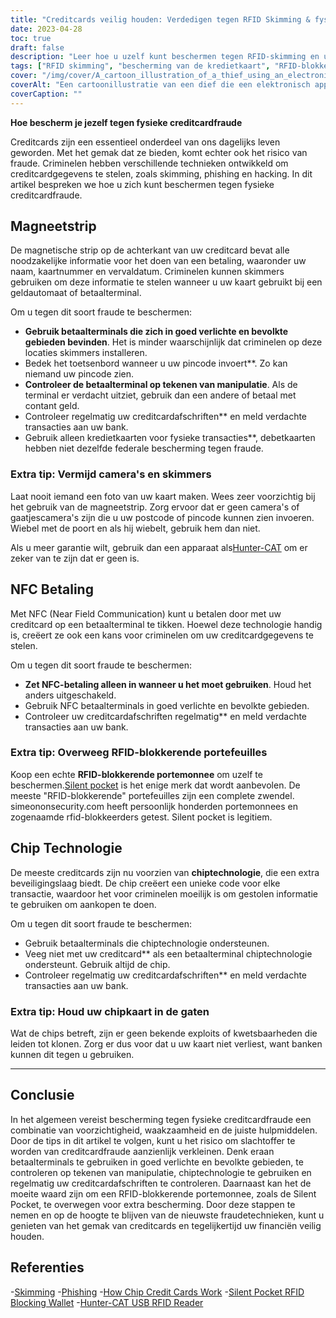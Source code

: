 ```yaml
---
title: "Creditcards veilig houden: Verdedigen tegen RFID Skimming & fysieke aanvallen voor de bescherming van persoonlijke gegevens"
date: 2023-04-28
toc: true
draft: false
description: "Leer hoe u uzelf kunt beschermen tegen RFID-skimming en uw creditcardgegevens veilig kunt houden met deze eenvoudige tips."
tags: ["RFID skimming", "bescherming van de kredietkaart", "RFID-blokkerende portefeuilles", "chip-creditcards", "phishing", "cyberbeveiliging", "identiteitsdiefstal", "privacy", "contactloze betalingen", "mobiele betalingen", "financiële zekerheid", "smartcards", "NFC", "encryptie", "gegevensbescherming", "RFID-lezers", "RFID-technologie", "elektronische zakkenrollerij", "stille zak", "jager-kat"]
cover: "/img/cover/A_cartoon_illustration_of_a_thief_using_an_electronic_device.png"
coverAlt: "Een cartoonillustratie van een dief die een elektronisch apparaat gebruikt om creditcardgegevens uit iemands portemonnee te stelen."
coverCaption: ""
---
```


**Hoe bescherm je jezelf tegen fysieke creditcardfraude**

Creditcards zijn een essentieel onderdeel van ons dagelijks leven geworden. Met het gemak dat ze bieden, komt echter ook het risico van fraude. Criminelen hebben verschillende technieken ontwikkeld om creditcardgegevens te stelen, zoals skimming, phishing en hacking. In dit artikel bespreken we hoe u zich kunt beschermen tegen fysieke creditcardfraude.

## Magneetstrip

De magnetische strip op de achterkant van uw creditcard bevat alle noodzakelijke informatie voor het doen van een betaling, waaronder uw naam, kaartnummer en vervaldatum. Criminelen kunnen skimmers gebruiken om deze informatie te stelen wanneer u uw kaart gebruikt bij een geldautomaat of betaalterminal.

Om u tegen dit soort fraude te beschermen:

- **Gebruik betaalterminals die zich in goed verlichte en bevolkte gebieden bevinden**. Het is minder waarschijnlijk dat criminelen op deze locaties skimmers installeren.
- Bedek het toetsenbord wanneer u uw pincode invoert**. Zo kan niemand uw pincode zien.
- **Controleer de betaalterminal op tekenen van manipulatie**. Als de terminal er verdacht uitziet, gebruik dan een andere of betaal met contant geld.
- Controleer regelmatig uw creditcardafschriften** en meld verdachte transacties aan uw bank.
- Gebruik alleen kredietkaarten voor fysieke transacties**, debetkaarten hebben niet dezelfde federale bescherming tegen fraude.

### Extra tip: Vermijd camera's en skimmers

Laat nooit iemand een foto van uw kaart maken. Wees zeer voorzichtig bij het gebruik van de magneetstrip. Zorg ervoor dat er geen camera's of gaatjescamera's zijn die u uw postcode of pincode kunnen zien invoeren. Wiebel met de poort en als hij wiebelt, gebruik hem dan niet.

Als u meer garantie wilt, gebruik dan een apparaat als[Hunter-CAT](https://hackerwarehouse.com/product/hunter-cat/) om er zeker van te zijn dat er geen is.

## NFC Betaling

Met NFC (Near Field Communication) kunt u betalen door met uw creditcard op een betaalterminal te tikken. Hoewel deze technologie handig is, creëert ze ook een kans voor criminelen om uw creditcardgegevens te stelen.

Om u tegen dit soort fraude te beschermen:

- **Zet NFC-betaling alleen in wanneer u het moet gebruiken**. Houd het anders uitgeschakeld.
- Gebruik NFC betaalterminals in goed verlichte en bevolkte gebieden.
- Controleer uw creditcardafschriften regelmatig** en meld verdachte transacties aan uw bank.

### Extra tip: Overweeg RFID-blokkerende portefeuilles

Koop een echte **RFID-blokkerende portemonnee** om uzelf te beschermen.[Silent pocket](https://amzn.to/421J6o6) is het enige merk dat wordt aanbevolen. De meeste "RFID-blokkerende" portefeuilles zijn een complete zwendel. simeononsecurity.com heeft persoonlijk honderden portemonnees en zogenaamde rfid-blokkeerders getest. Silent pocket is legitiem.

## Chip Technologie

De meeste creditcards zijn nu voorzien van **chiptechnologie**, die een extra beveiligingslaag biedt. De chip creëert een unieke code voor elke transactie, waardoor het voor criminelen moeilijk is om gestolen informatie te gebruiken om aankopen te doen.

Om u tegen dit soort fraude te beschermen:

- Gebruik betaalterminals die chiptechnologie ondersteunen.
- Veeg niet met uw creditcard** als een betaalterminal chiptechnologie ondersteunt. Gebruik altijd de chip.
- Controleer regelmatig uw creditcardafschriften** en meld verdachte transacties aan uw bank.

### Extra tip: Houd uw chipkaart in de gaten

Wat de chips betreft, zijn er geen bekende exploits of kwetsbaarheden die leiden tot klonen. Zorg er dus voor dat u uw kaart niet verliest, want banken kunnen dit tegen u gebruiken.

______

## Conclusie

In het algemeen vereist bescherming tegen fysieke creditcardfraude een combinatie van voorzichtigheid, waakzaamheid en de juiste hulpmiddelen. Door de tips in dit artikel te volgen, kunt u het risico om slachtoffer te worden van creditcardfraude aanzienlijk verkleinen. Denk eraan betaalterminals te gebruiken in goed verlichte en bevolkte gebieden, te controleren op tekenen van manipulatie, chiptechnologie te gebruiken en regelmatig uw creditcardafschriften te controleren. Daarnaast kan het de moeite waard zijn om een RFID-blokkerende portemonnee, zoals de Silent Pocket, te overwegen voor extra bescherming. Door deze stappen te nemen en op de hoogte te blijven van de nieuwste fraudetechnieken, kunt u genieten van het gemak van creditcards en tegelijkertijd uw financiën veilig houden.


## Referenties

-[Skimming](https://www.investopedia.com/terms/s/skimming.asp) 
-[Phishing](https://www.investopedia.com/terms/p/phishing.asp) 
-[How Chip Credit Cards Work](https://www.creditkarma.com/credit-cards/i/chip-credit-cards-work)
-[Silent Pocket RFID Blocking Wallet](https://amzn.to/421J6o6) 
-[Hunter-CAT USB RFID Reader](https://hackerwarehouse.com/product/hunter-cat/)